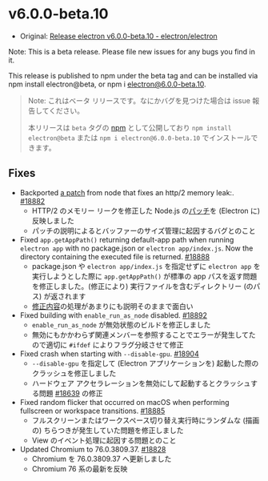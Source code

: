 # v6.0.0-beta.10

- Original: [Release electron v6.0.0-beta.10 - electron/electron](https://github.com/electron/electron/releases/tag/v6.0.0-beta.10)

Note: This is a beta release. Please file new issues for any bugs you find in it.

This release is published to npm under the beta tag and can be installed via npm install electron@beta, or npm i electron@6.0.0-beta.10.

> Note: これはベータ リリースです。なにかバグを見つけた場合は issue 報告してください。
>
> 本リリースは `beta` タグの [npm](https://www.npmjs.com/package/electron) として公開しており `npm install electron@beta` または `npm i electron@6.0.0-beta.10` でインストールできます。

## Fixes

- Backported [a patch](https://github.com/nodejs/node/commit/b84b4d8c7dc957dd630a66ee372c6f29e173e98d) from node that fixes an http/2 memory leak:. [#18882](https://github.com/electron/electron/pull/18882)
  - HTTP/2 のメモリー リークを修正した Node.js の[パッチ](https://github.com/nodejs/node/commit/b84b4d8c7dc957dd630a66ee372c6f29e173e98d)を (Electron に) 反映しました
  - パッチの説明によるとバッファーのサイズ管理に起因するバグとのこと
- Fixed `app.getAppPath()` returning default-app path when running `electron app` with no package.json or `electron app/index.js`. Now the directory containing the executed file is returned. [#18888](https://github.com/electron/electron/pull/18888)
  - package.json や `electron app/index.js` を指定せずに `electron app` を実行しようとした際に `app.getAppPath()` が標準の app パスを返す問題を修正しました。(修正により) 実行ファイルを含むディレクトリー (のパス) が返されます
  - [修正内容](https://github.com/electron/electron/pull/18763/files)の処理があまりにも説明そのままで面白い
- Fixed building with `enable_run_as_node` disabled. [#18892](https://github.com/electron/electron/pull/18892)
  - `enable_run_as_node` が無効状態のビルドを修正しました
  - 無効にもかかわらず関連メンバーを参照することでエラーが発生してたので適切に `#ifdef` によりフラグ分岐させて修正
- Fixed crash when starting with `--disable-gpu`. [#18904](https://github.com/electron/electron/pull/18904)
  - `--disable-gpu` を指定して (Electron アプリケーションを) 起動した際のクラッシュを修正しました
  - ハードウェア アクセラレーションを無効にして起動するとクラッシュする問題 [#18639](https://github.com/electron/electron/issues/18639) の修正
- Fixed random flicker that occurred on macOS when performing fullscreen or workspace transitions. [#18885](https://github.com/electron/electron/pull/18885)
  - フルスクリーンまたはワークスペース切り替え実行時にランダムな (描画の) ちらつきが発生していた問題を修正しました
  - View のイベント処理に起因する問題とのこと
- Updated Chromium to 76.0.3809.37. [#18828](https://github.com/electron/electron/pull/18828)
  - Chromium を 76.0.3809.37 へ更新しました
  - Chromium 76 系の最新を反映
